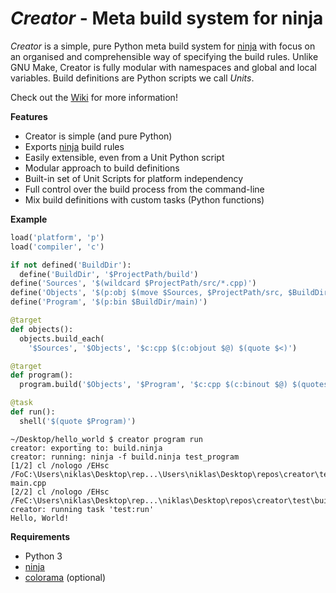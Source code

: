 *Creator* - Meta build system for ninja
=======================================

*Creator* is a simple, pure Python meta build system for [ninja][] with focus on an organised and comprehensible way of specifying the build rules. Unlike GNU Make, Creator is fully modular with namespaces and global and local variables. Build definitions are Python scripts we call *Units*.

Check out the [Wiki][] for more information!

__Features__

- Creator is simple (and pure Python)
- Exports [ninja][] build rules 
- Easily extensible, even from a Unit Python script
- Modular approach to build definitions
- Built-in set of Unit Scripts for platform independency
- Full control over the build process from the command-line
- Mix build definitions with custom tasks (Python functions)

__Example__

```python
load('platform', 'p')
load('compiler', 'c')

if not defined('BuildDir'):
  define('BuildDir', '$ProjectPath/build')
define('Sources', '$(wildcard $ProjectPath/src/*.cpp)')
define('Objects', '$(p:obj $(move $Sources, $ProjectPath/src, $BuildDir/obj))')
define('Program', '$(p:bin $BuildDir/main)')

@target
def objects():
  objects.build_each(
    '$Sources', '$Objects', '$c:cpp $(c:objout $@) $(quote $<)')

@target
def program():
  program.build('$Objects', '$Program', '$c:cpp $(c:binout $@) $(quotesplit $<)')

@task
def run():
  shell('$(quote $Program)')
```

```
~/Desktop/hello_world $ creator program run
creator: exporting to: build.ninja
creator: running: ninja -f build.ninja test_program
[1/2] cl /nologo /EHsc /FoC:\Users\niklas\Desktop\rep...\Users\niklas\Desktop\repos\creator\test\src\main.cpp
main.cpp
[2/2] cl /nologo /EHsc /FeC:\Users\niklas\Desktop\rep...\niklas\Desktop\repos\creator\test\build\obj\main.obj
creator: running task 'test:run'
Hello, World!
```

__Requirements__

- Python 3
- [ninja][]
- [colorama][] (optional)

[ninja]: https://github.com/martine/ninja
[colorama]: https://pypi.python.org/pypi/colorama
[Wiki]: https://github.com/creator-build/creator/wiki
